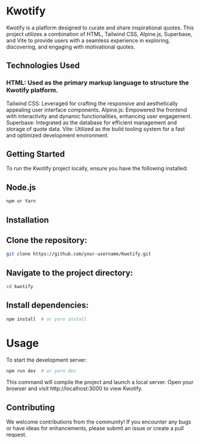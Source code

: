# Kwotify
Kwotify is a platform designed to curate and share inspirational quotes. This project utilizes a combination of HTML, Tailwind CSS, Alpine.js, Superbase, and Vite to provide users with a seamless experience in exploring, discovering, and engaging with motivational quotes.

## Technologies Used
### HTML: Used as the primary markup language to structure the Kwotify platform.
Tailwind CSS: Leveraged for crafting the responsive and aesthetically appealing user interface components.
 Alpine.js: Empowered the frontend with interactivity and dynamic functionalities, enhancing user engagement.
Superbase: Integrated as the database for efficient management and storage of quote data.
Vite: Utilized as the build tooling system for a fast and optimized development environment.

## Getting Started
To run the Kwotify project locally, ensure you have the following installed:

## Node.js
```bash
npm or Yarn
```
## Installation
## Clone the repository:
```bash
git clone https://github.com/your-username/Kwotify.git
```
## Navigate to the project directory:
```bash
cd kwotify
```
## Install dependencies:
```bash
npm install  # or yarn install
```
# Usage

To start the development server:
```bash
npm run dev  # or yarn dev
```
 This command will compile the project and launch a local server. Open your browser and visit http://localhost:3000 to view Kwotify.

## Contributing
We welcome contributions from the community! If you encounter any bugs or have ideas for enhancements, please submit an issue or create a pull request.
